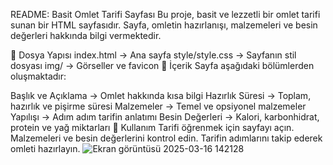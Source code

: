 README: Basit Omlet Tarifi Sayfası
Bu proje, basit ve lezzetli bir omlet tarifi sunan bir HTML sayfasıdır. Sayfa, omletin hazırlanışı, malzemeleri ve besin değerleri hakkında bilgi vermektedir.

📂 Dosya Yapısı
index.html → Ana sayfa
style/style.css → Sayfanın stil dosyası
img/ → Görseller ve favicon
📝 İçerik
Sayfa aşağıdaki bölümlerden oluşmaktadır:

Başlık ve Açıklama → Omlet hakkında kısa bilgi
Hazırlık Süresi → Toplam, hazırlık ve pişirme süresi
Malzemeler → Temel ve opsiyonel malzemeler
Yapılışı → Adım adım tarifin anlatımı
Besin Değerleri → Kalori, karbonhidrat, protein ve yağ miktarları
📌 Kullanım
Tarifi öğrenmek için sayfayı açın.
Malzemeleri ve besin değerlerini kontrol edin.
Tarifin adımlarını takip ederek omleti hazırlayın.
![Ekran görüntüsü 2025-03-16 142128](https://github.com/user-attachments/assets/aa1ab5f2-48ec-4b40-a052-eb800caed261)
